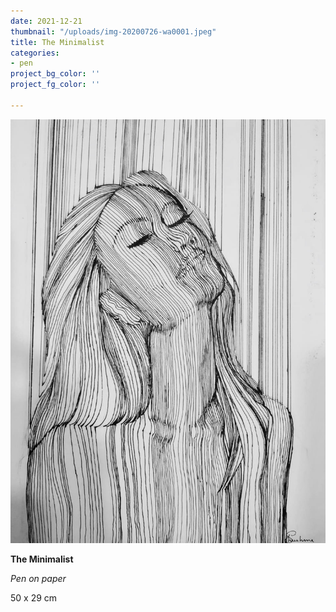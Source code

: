 ```yaml
---
date: 2021-12-21
thumbnail: "/uploads/img-20200726-wa0001.jpeg"
title: The Minimalist
categories:
- pen
project_bg_color: ''
project_fg_color: ''

---
```

![](/uploads/img-20200726-wa0001.jpeg)

**The Minimalist**

_Pen on paper_

50 x 29 cm